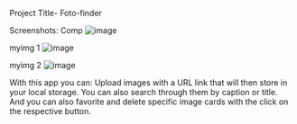 Project Title- Foto-finder 

Screenshots:
Comp
![image](https://user-images.githubusercontent.com/49801538/66328145-4f7b1080-e8e9-11e9-8d06-c4f37c2c08a1.png)

myimg 1
![image](https://user-images.githubusercontent.com/49801538/66328160-56098800-e8e9-11e9-827e-44e82cc6ab87.png)

myimg 2
![image](https://user-images.githubusercontent.com/49801538/66328171-5d309600-e8e9-11e9-892d-f55e4084abc7.png)

With this app you can:
Upload images with a URL link that will then store in your local storage. You can also search through them by caption or title. And you can also favorite and delete specific image cards with the click on the respective button.

